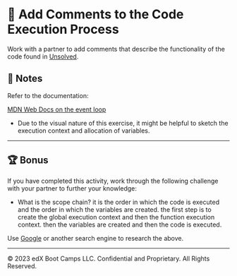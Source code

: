 # 📐 Add Comments to the Code Execution Process

Work with a partner to add comments that describe the functionality of the code found in [Unsolved](./Unsolved).

## 📝 Notes

Refer to the documentation: 

[MDN Web Docs on the event loop](https://developer.mozilla.org/en-US/docs/Web/JavaScript/EventLoop)

* Due to the visual nature of this exercise, it might be helpful to sketch the execution context and allocation of variables.

---

## 🏆 Bonus

If you have completed this activity, work through the following challenge with your partner to further your knowledge:

* What is the scope chain? 
it is the order in which the code is executed and the order in which the variables are created.
the first step is to create the global execution context and then the function execution context. then the variables are created and then the code is executed.

Use [Google](https://www.google.com) or another search engine to research the above.

---
© 2023 edX Boot Camps LLC. Confidential and Proprietary. All Rights Reserved.
